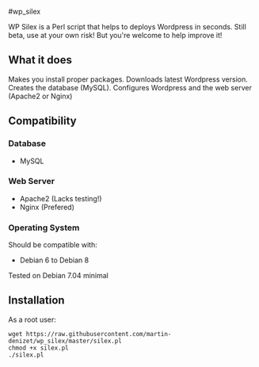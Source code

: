 #wp_silex

WP Silex is a Perl script that helps to deploys Wordpress in seconds.
Still beta, use at your own risk! But you're welcome to help improve it!

## What it does

Makes you install proper packages.
Downloads latest Wordpress version.
Creates the database (MySQL).
Configures Wordpress and the web server (Apache2 or Nginx)

## Compatibility

### Database

* MySQL

### Web Server

* Apache2 (Lacks testing!)
* Nginx (Prefered)

### Operating System

Should be compatible with:
* Debian 6 to Debian 8

Tested on Debian 7.04 minimal

## Installation

As a root user:

```
wget https://raw.githubusercontent.com/martin-denizet/wp_silex/master/silex.pl
chmod +x silex.pl
./silex.pl
```